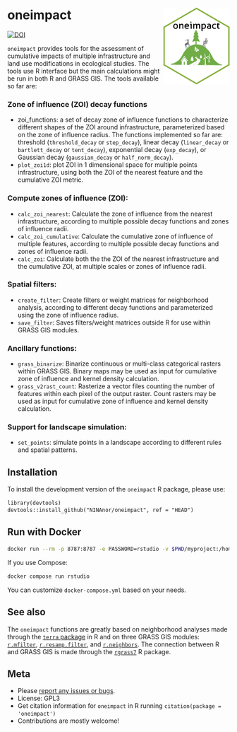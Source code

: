 # oneimpact <img src="man/figures/oneimpact_hex_logo.png" align="right" alt="" width="150" />

<!-- badges: start -->
  [![DOI](https://zenodo.org/badge/453101311.svg)](https://zenodo.org/badge/latestdoi/453101311)
<!--  [![R-CMD-check](https://github.com/NINAnor/oneimpact/workflows/R-CMD-check/badge.svg)](https://github.com/NINAnor/oneimpact/actions) -->
<!-- badges: end -->

`oneimpact` provides tools for the assessment of cumulative impacts of multiple infrastructure and land use modifications in ecological studies.
The tools use R interface but the main calculations might be run in both R and GRASS GIS. The tools available so far are:

### Zone of influence (ZOI) decay functions

- zoi_functions: a set of decay zone of influence functions to characterize different shapes of the ZOI around infrastructure, 
parameterized based on the zone of influence radius. The functions implemented so far are: threshold (`threshold_decay` or `step_decay`),
linear decay (`linear_decay` or `bartlett_decay` or `tent_decay`), exponential decay (`exp_decay`), or Gaussian decay 
(`gaussian_decay` or `half_norm_decay`).
- `plot_zoi1d`: plot ZOI in 1 dimensional space for multiple points infrastructure, using both the ZOI of the nearest
feature and the cumulative ZOI metric.


### Compute zones of influence (ZOI):

- `calc_zoi_nearest`: Calculate the zone of influence from the nearest infrastructure, according to multiple possible 
decay functions and zones of influence radii.
- `calc_zoi_cumulative`: Calculate the cumulative zone of influence of multiple features, according to multiple possible 
decay functions and zones of influence radii.
- `calc_zoi`: Calculate both the the ZOI of the nearest infrastructure and the cumulative ZOI, at multiple
scales or zones of influence radii.

### Spatial filters:

- `create_filter`: Create filters or weight matrices for neighborhood analysis, according to different decay functions
and parameterized using the zone of influence radius.
- `save_filter`: Saves filters/weight matrices outside R for use within GRASS GIS modules.

### Ancillary functions:

- `grass_binarize`: Binarize continuous or multi-class categorical rasters within GRASS GIS. Binary maps may be used 
as input for cumulative zone of influence and kernel density calculation.
- `grass_v2rast_count`: Rasterize a vector files counting the number of features within each pixel of the output
raster. Count rasters may be used as input for cumulative zone of influence and kernel density calculation.

### Support for landscape simulation:

- `set_points`: simulate points in a landscape according to different rules and spatial patterns.

## Installation

To install the development version of the `oneimpact` R package, please use:

```
library(devtools)
devtools::install_github("NINAnor/oneimpact", ref = "HEAD")
```

## Run with Docker

```bash
docker run --rm -p 8787:8787 -e PASSWORD=rstudio -v $PWD/myproject:/home/rstudio/myproject ghcr.io/ninanor/oneimpact:main
```

If you use Compose:

```bash
docker compose run rstudio
```

You can customize `docker-compose.yml` based on your needs.

## See also

The `oneimpact` functions are greatly based on neighborhood analyses made through the
[`terra` package](https://rspatial.org/terra/pkg/index.html) in R and on three GRASS GIS modules:
[`r.mfilter`](https://grass.osgeo.org/grass78/manuals/r.mfilter.html), 
[`r.resamp.filter`](https://grass.osgeo.org/grass78/manuals/r.resamp.filter.html), and 
[`r.neighbors`](https://grass.osgeo.org/grass78/manuals/r.neighbors.html). The connection
between R and GRASS GIS is made through the [`rgrass7`](https://github.com/rsbivand/rgrass) R package.

## Meta

  - Please [report any issues or bugs](https://github.com/NINAnor/oneimpact/issues/new/).
  - License: GPL3
  - Get citation information for `oneimpact` in R running `citation(package = 'oneimpact')`
  - Contributions are mostly welcome!
